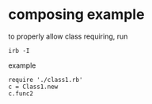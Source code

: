 # composing example

to properly allow class requiring, run 
```
irb -I
```

example
```
require './class1.rb'
c = Class1.new
c.func2
```